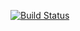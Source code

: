 [![Build Status](https://travis-ci.org/Automattic/_s.svg?branch=master)](https://travis-ci.org/Automattic/_s)